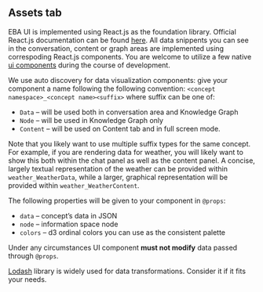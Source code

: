 ## Assets tab

EBA UI is implemented using React.js as the foundation library. Official React.js documentation can be found [here](https://reactjs.org/docs). All data snippents you can see in the conversation, content or graph areas are implemented using correspoding React.js components. You are welcome to utilize a few native [ui components](./UIComponents.md) during the course of development.

We use auto discovery for data visualization components: give your component a name following the following convention: `<concept namespace>_<concept name><suffix>` where suffix can be one of:

- `Data` – will be used both in conversation area and Knowledge Graph
- `Node` – will be used in Knowledge Graph only
- `Content` – will be used on Content tab and in full screen mode. 

Note that you likely want to use multiple suffix types for the same concept. For example, if you are rendering data for weather, you will likely want to show this both within the chat panel as well as the content panel. A concise, largely textual representation of the weather can be provided within `weather_WeatherData`, while a larger, graphical representation will be provided within `weather_WeatherContent`. 

The following properties will be given to your component in `@props`:

- `data` – concept’s data in JSON
- `node` – information space node
- `colors` – d3 ordinal colors you can use as the consistent palette

Under any circumstances UI component **must not modify** data passed through `@props`.

[Lodash](https://lodash.com/) library is widely used for data transformations. Consider it if it fits your needs.
